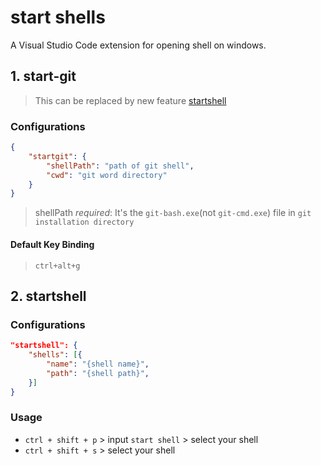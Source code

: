 # start shells

A Visual Studio Code extension for opening shell on windows.

## 1. start-git

> This can be replaced by new feature [startshell](#startshell)

### Configurations
``` json
{
    "startgit": {
        "shellPath": "path of git shell",
        "cwd": "git word directory"
    }
}
```

> shellPath *required*: It's the `git-bash.exe`(not `git-cmd.exe`) file in `git installation directory`

#### Default Key Binding
> `ctrl+alt+g`

## 2. <a name="startshell">startshell</a>

### Configurations

``` json
"startshell": {
    "shells": [{
        "name": "{shell name}",
        "path": "{shell path}",
    }]
}
```

### Usage
- `ctrl + shift + p` > input `start shell` > select your shell
- `ctrl + shift + s` > select your shell